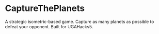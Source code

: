 # CaptureThePlanets

A strategic isometric-based game. Capture as many planets as possible to defeat your opponent.
Built for UGAHacks5.
